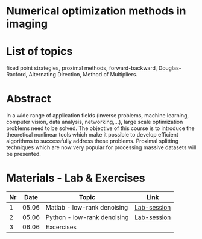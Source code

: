 # Numerical optimization methods in imaging

# List of topics
fixed point strategies, proximal methods, forward-backward, Douglas-Racford, Alternating Direction, Method of Multipliers.

# Abstract
In a wide range of application fields (inverse problems, machine learning, computer vision, data analysis, networking,...), large scale optimization problems need to be solved. The objective of this course is to introduce the theoretical nonlinear tools which make it possible to develop efficient algorithms to successfully address these problems. Proximal splitting techniques which are now very popular for processing massive datasets will be presented.

# Materials - Lab & Exercises

| **Nr** | **Date** | **Topic**                   | **Link**           |
|--------|----------|-----------------------------|--------------------|
| 1      | 05.06    | Matlab - low-rank denoising | [Lab-session](Lab-session/Matlab) |
| 2      | 05.06    | Python - low-rank denoising | [Lab-session](Lab-session/Python) |
| 3      | 06.06    | Excercises                  |                    |


